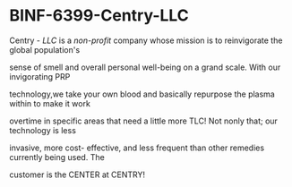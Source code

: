 # BINF-6399-Centry-LLC

  Centry - *LLC* is a *non-profit* company whose mission is to reinvigorate the global population's
  
  sense of smell and overall personal well-being on a grand scale. With our invigorating PRP
  
  technology,we take your own blood and basically repurpose the plasma within to make it work
  
  overtime in specific areas that need a little more TLC! Not nonly that; our technology is less
  
  invasive, more cost- effective, and less frequent than other remedies currently being used. The
  
  customer is the CENTER at CENTRY!
  
